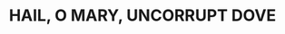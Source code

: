 ---
capo: 0
id: 0
lang: en-us
page: '143'
step: pre
subtitle: ''
tags:
- vir
title: HAIL, O MARY, UNCORRUPT DOVE
---